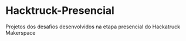 # Hacktruck-Presencial
 Projetos dos desafios desenvolvidos na etapa presencial do Hackatruck Makerspace 
